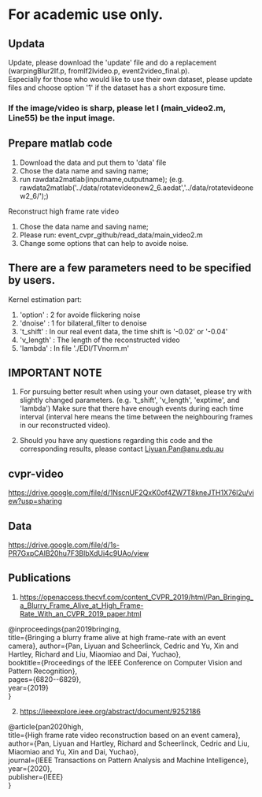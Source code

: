 # For academic use only.

Updata
----------------

Update, please download the 'update' file and do a replacement  (warpingBlur2If.p, fromIf2Ivideo.p, event2video_final.p).  
Especially for those who would like to use their own dataset, please update files and choose option '1' if the dataset has a short exposure time. 

### If the image/video is sharp, please let I (main_video2.m, Line55) be the input image.


Prepare matlab code
----------------
1. Download the data and put them to 'data' file
2. Chose the data name and saving name; 
3. run rawdata2matlab(inputname,outputname);
(e.g. rawdata2matlab('../data/rotatevideonew2_6.aedat','../data/rotatevideonew2_6/');)


Reconstruct high frame rate video
1. Chose the data name and saving name; 
2. Please run: event_cvpr_github/read_data/main_video2.m
3. Change some options that can help to avoide noise.

There are a few parameters need to be specified by users.
----------------

Kernel estimation part:
1. 'option'   :   2 for avoide flickering noise
2. 'dnoise'   :   1 for bilateral_filter to denoise
3. 't_shift'  :   In our real event data, the time shift is '-0.02' or '-0.04'
4. 'v_length' :   The length of the reconstructed video
5. 'lambda'   :   In file './EDI/TVnorm.m' 


IMPORTANT NOTE 
----------------
1. For pursuing better result when using your own dataset, please try with slightly changed parameters. 
   (e.g.  't_shift', 'v_length', 'exptime', and 'lambda')
   Make sure that there have enough events during each time interval (interval here means 
   the time between the neighbouring frames in our reconstructed video).
   
2. Should you have any questions regarding this code and the corresponding results, 
   please contact Liyuan.Pan@anu.edu.au
   

cvpr-video
----------------
https://drive.google.com/file/d/1NscnUF2QxK0of4ZW7T8kneJTH1X76l2u/view?usp=sharing

Data 
----------------
https://drive.google.com/file/d/1s-PR7GxpCAIB20hu7F3BlbXdUi4c9UAo/view

Publications 
----------------
1. https://openaccess.thecvf.com/content_CVPR_2019/html/Pan_Bringing_a_Blurry_Frame_Alive_at_High_Frame-Rate_With_an_CVPR_2019_paper.html

@inproceedings{pan2019bringing,  
  title={Bringing a blurry frame alive at high frame-rate with an event camera}, 
  author={Pan, Liyuan and Scheerlinck, Cedric and Yu, Xin and Hartley, Richard and Liu, Miaomiao and Dai, Yuchao},      
  booktitle={Proceedings of the IEEE Conference on Computer Vision and Pattern Recognition},  
  pages={6820--6829},    
  year={2019}  
}

2. https://ieeexplore.ieee.org/abstract/document/9252186

@article{pan2020high,   
  title={High frame rate video reconstruction based on an event camera},   
  author={Pan, Liyuan and Hartley, Richard and Scheerlinck, Cedric and Liu, Miaomiao and Yu, Xin and Dai, Yuchao},      
  journal={IEEE Transactions on Pattern Analysis and Machine Intelligence},    
  year={2020},  
  publisher={IEEE}   
}



